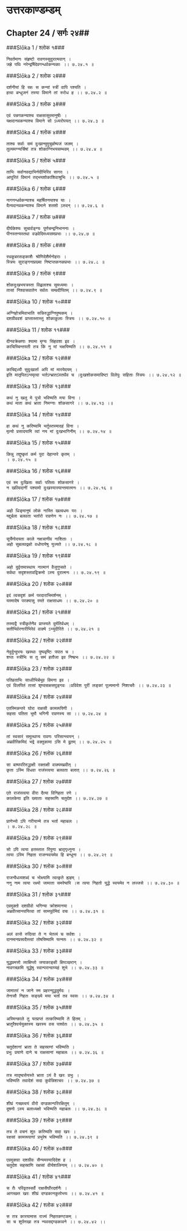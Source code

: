 उत्तरकाण्डम्डम्
===============================


## Chapter 24  / सर्गः २४##


###Slōka 1 / श्लोक १###


    निवर्तमानः संहृष्टो रावणस्सुदुरात्मवान् ।
    जह्रे पथि नरेन्द्रर्षिदेवगन्धर्वकन्यकाः ।। ७.२४.१ ॥


###Slōka 2 / श्लोक २###


    दर्शनीयां हि रक्षः स कन्यां स्त्रीं वापि पश्यति ।
    हत्वा बन्धुजनं तस्या विमाने तां रुरोध ह ।। ७.२४.२ ॥


###Slōka 3 / श्लोक ३###


    एवं पन्नगकन्याश्च राक्षसासुरमानुषीः ।
    यक्षदानवकन्याश्च विमाने सो ऽध्यरोपयत् ।। ७.२४.३ ॥


###Slōka 4 / श्लोक ४###


    ताश्च सर्वाः समं दुःखान्मुमुचुर्बाष्पजं जलम् ।
    तुल्यमग्न्यर्चिषां तत्र शोकाग्निभयसम्भवम् ।। ७.२४.४ ॥


###Slōka 5 / श्लोक ५###


    ताभिः सर्वानवद्याभिर्नदीभिरिव सागरः ।
    आपूरितं विमानं तद्भयशोकाशिवाश्रुभिः ।। ७.२४.५ ॥


###Slōka 6 / श्लोक ६###


    नागगन्धर्वकन्याश्च महर्षितनयाश्च याः ।
    दैत्यदानवकन्याश्च विमाने शतशो ऽरुदन् ।। ७.२४.६ ॥


###Slōka 7 / श्लोक ७###


    दीर्घकेश्यः सुचार्वङ्ग्यः पूर्णचन्द्रनिभाननाः ।
    पीनस्तन्यस्तथा वज्रवेदिमध्यसमप्रभाः ।। ७.२४.७ ॥


###Slōka 8 / श्लोक ८###


    रथकूबरसङ्काशैः श्रोणिदेशैर्मनोहराः ।
    स्त्रियः सुराङ्गनाप्रख्या निष्टप्तकनकप्रभाः ।। ७.२४.८ ॥


###Slōka 9 / श्लोक ९###


    शोकदुःखभयत्रस्ता विह्वलाश्च सुमध्यमाः ।
    तासां निश्वासवातेन सर्वतः सम्प्रदीपितम् ।। ७.२४.९ ॥


###Slōka 10 / श्लोक १०###


    अग्निहोत्रमिवाभाति सन्निरुद्धाग्निपुष्पकम् ।
    दशग्रीववशं प्राप्तास्तास्तु शोकाकुलाः स्त्रियः ।। ७.२४.१० ॥


###Slōka 11 / श्लोक ११###


    दीनवक्रेक्षणाः श्यामा मृग्यः सिंहवशा इव ।
    काचिच्चिन्तयती तत्र किं नु मां भक्षयिष्यति ।। ७.२४.११ ॥


###Slōka 12 / श्लोक १२###


    काचिद्दध्यौ सुदुःखार्ता अपि मां मारयेदयम् ।
    इति मातृपितऽन्स्मृत्वा भर्तऽन्भ्रातऽंस्तथैव च ।दुःखशोकसमाविष्टा विलेपुः सहिताः स्त्रियः ।। ७.२४.१२ ॥


###Slōka 13 / श्लोक १३###


    कथं नु खलु मे पुत्रो भविष्यति मया विना ।
    कथं माता कथं भ्राता निमग्नाः शोकसागरे ।। ७.२४.१३ ।॥


###Slōka 14 / श्लोक १४###


    हा कथं नु करिष्यामि भर्तुस्तस्मादहं विना ।
    मृत्यो प्रसादयामि त्वां नय मां दुःखभागिनीम् ।। ७.२४.१४ ॥


###Slōka 15 / श्लोक १५###


    किन्नु तद्दुष्कृतं कर्म पुरा देहान्तरे कृतम् ।
    । ७.२४.१५ ॥


###Slōka 16 / श्लोक १६###


    एवं स्म दुःखिताः सर्वाः पतिताः शोकसागरे ।
    न खल्विदानीं पश्यामो दुःखस्यास्यान्तमात्मनः ।। ७.२४.१६ ॥


###Slōka 17 / श्लोक १७###


    अहो धिङ्मानुषं लोकं नास्ति खल्वधमः परः ।
    यद्दुर्बला बलवता भर्तारो रावणेन नः ।। ७.२४.१७ ॥


###Slōka 18 / श्लोक १८###


    सूर्येणोदयता काले नक्षत्राणीव नाशिताः ।
    अहो सुबलवद्रक्षो वधोपायेषु युज्यते ।। ७.२४.१८ ॥


###Slōka 19 / श्लोक १९###


    अहो दुर्वृत्तमास्थाय नात्मानं वैजुगुप्सते ।
    सर्वथा सदृशस्तावद्विक्रमो ऽस्य दुरात्मनः ।। ७.२४.१९ ॥


###Slōka 20 / श्लोक २०###


    इदं त्वसदृशं कर्म परदाराभिमर्शनम् ।
    यस्मादेष परक्यासु रमते राक्षसाधमः ।। ७.२४.२० ॥


###Slōka 21 / श्लोक २१###


    तस्माद्वै स्त्रीकृतेनैव प्राप्स्यते दुर्मतिर्वधम् ।
    सतीभिर्वरनारीभिरेवं वाक्ये ऽभ्युदीरिते ।। ७.२४.२१ ॥


###Slōka 22 / श्लोक २२###


    नेदुर्दुन्दुभयः खस्थाः पुष्पवृष्टिः पपात च ।
    शप्तः स्त्रीभिः स तु समं हतौजा इव निष्प्रभः ।। ७.२४.२२ ॥


###Slōka 23 / श्लोक २३###


    पतिव्रताभिः साध्वीभिर्बभूव विमना इव ।
    एवं विलपितं तासां शृण्वन्राक्षसपुङ्गवः ।प्रविवेश पुरीं लङ्कां पूज्यमानो निशाचरैः ।। ७.२४.२३ ॥


###Slōka 24 / श्लोक २४###


    एतस्मिन्नन्तरे घोरा राक्षसी कामरूपिणी ।
    सहसा पतिता भूमौ भगिनी रावणस्य सा ।। ७.२४.२४ ॥


###Slōka 25 / श्लोक २५###


    तां स्वसारं समुत्थाप्य रावणः परिसान्त्वयन् ।
    अब्रवीत्किमिदं भद्रे वक्तुकामा ऽसि मे द्रुतम् ।। ७.२४.२५ ॥


###Slōka 26 / श्लोक २६###


    सा बाष्पपरिरुद्धाक्षी रक्ताक्षी वाक्यमब्रवीत् ।
    कृता ऽस्मि विधवा राजंस्त्वया बलवता बलात् ।। ७.२४.२६ ॥


###Slōka 27 / श्लोक २७###


    एते राजंस्त्वया वीरा दैत्या विनिहता रणे ।
    कालकेया इति ख्याताः सहस्राणि चतुर्दश ।। ७.२४.२७ ॥


###Slōka 28 / श्लोक २८###


    प्राणेभ्यो ऽपि गरीयान्मे तत्र भर्ता महाबलः ।
    । ७.२४.२८ ॥


###Slōka 29 / श्लोक २९###


    सो ऽपि त्वया हतस्तात रिपुणा भ्रातृगृध्नुना ।
    त्वया ऽस्मि निहता राजन्स्वयमेव हि बन्धुना ।। ७.२४.२९ ॥


###Slōka 30 / श्लोक ३०###


    राजन्वैधव्यशब्दं च भोक्ष्यामि त्वत्कृते ह्यहम् ।
    ननु नाम त्वया रक्ष्यो जामाता समरेष्वपि ।स त्वया निहतो युद्धे स्वयमेव न लज्जसे ।। ७.२४.३० ॥


###Slōka 31 / श्लोक ३१###


    एवमुक्तो दशग्रीवो भगिन्या क्रोशमानया ।
    अब्रवीत्सान्त्वयित्वा तां सामपूर्वमिदं वचः ।। ७.२४.३१ ॥


###Slōka 32 / श्लोक ३२###


    अलं वत्से रुदित्वा ते न भेतव्यं च सर्वशः ।
    दानमानप्रसादैस्त्वां तोषयिष्यामि यत्नतः ।। ७.२४.३२ ॥


###Slōka 33 / श्लोक ३३###


    युद्धप्रमत्तो व्याक्षिप्तो जयाकाङ्क्षी क्षिपञ्छरान् ।
    नावगच्छामि युद्धेषु स्वान्परान्वाप्यहं शुभे ।। ७.२४.३३ ॥


###Slōka 34 / श्लोक ३४###


    जामातरं न जाने स्म प्रहरन्युद्धदुर्मदः ।
    तेनासौ निहतः सङ्ख्ये मया भर्ता तव स्वसः ।। ७.२४.३४ ॥


###Slōka 35 / श्लोक ३५###


    अस्मिन्काले तु यत्प्राप्तं तत्करिष्यामि ते हितम् ।
    भ्रातुरैश्वर्ययुक्तस्य खरस्य वस पार्श्वतः ।। ७.२४.३५ ॥


###Slōka 36 / श्लोक ३६###


    चतुर्दशानां भ्राता ते सहस्राणां भविष्यति ।
    प्रभुः प्रयाणे दाने च राक्षसानां महाबलः ।। ७.२४.३६ ॥


###Slōka 37 / श्लोक ३७###


    तत्र मातृष्वसेयस्ते भ्राता ऽयं वै खरः प्रभुः ।
    भविष्यति तवादेशं सदा कुर्वन्निशाचरः ।। ७.२४.३७ ॥


###Slōka 38 / श्लोक ३८###


    शीघ्रं गच्छत्वयं वीरो दण्डकान्परिरक्षितुम् ।
    दूषणो ऽस्य बलाध्यक्षो भविष्यति महाबलः ।। ७.२४.३८ ॥


###Slōka 39 / श्लोक ३९###


    तत्र ते वचनं शूरः करिष्यति सदा खरः ।
    रक्षसां कामरूपाणां प्रभुरेष भविष्यति ।। ७.२४.३९ ॥


###Slōka 40 / श्लोक ४०###


    एवमुक्त्वा दशग्रीवः सैन्यमस्यादिदेश ह ।
    चतुर्दश सहस्राणि रक्षसां वीर्यशालिनाम् ।। ७.२४.४० ॥


###Slōka 41 / श्लोक ४१###


    स तैः परिवृतस्सर्वै राक्षसैर्घोरदर्शनैः ।
    आगच्छत खरः शीघ्रं दण्डकानकुतोभयः ।। ७.२४.४१ ॥


###Slōka 42 / श्लोक ४२###


    स तत्र कारयामास राज्यं निहतकण्टकम् ।
    सा च शूर्पणखा तत्र न्यवसद्दण्डकावने ।। ७.२४.४२ ।।


